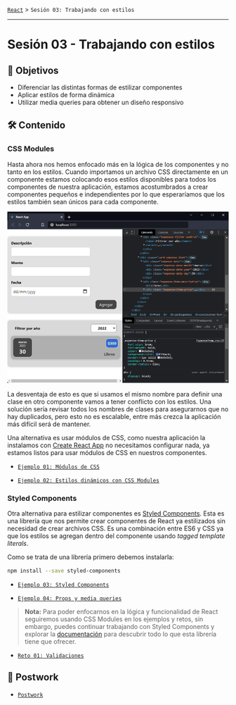 [`React`](../README.md) > `Sesión 03: Trabajando con estilos`

---

# Sesión 03 - Trabajando con estilos

## 🎯 Objetivos

- Diferenciar las distintas formas de estilizar componentes
- Aplicar estilos de forma dinámica
- Utilizar media queries para obtener un diseño responsivo

## 🛠 Contenido

### CSS Modules

Hasta ahora nos hemos enfocado más en la lógica de los componentes y no tanto en los estilos. Cuando importamos un archivo CSS directamente en un componente estamos colocando esos estilos disponibles para todos los componentes de nuestra aplicación, estamos acostumbrados a crear componentes pequeños e independientes por lo que esperaríamos que los estilos también sean únicos para cada componente.

![Inspect Styles](./assets/inspect-styles.png)

La desventaja de esto es que si usamos el mismo nombre para definir una clase en otro componente vamos a tener conflicto con los estilos. Una solución sería revisar todos los nombres de clases para asegurarnos que no hay duplicados, pero esto no es escalable, entre más crezca la aplicación más difícil será de mantener.

Una alternativa es usar módulos de CSS, como nuestra aplicación la instalamos con [Create React App](https://create-react-app.dev/docs/adding-a-css-modules-stylesheet) no necesitamos configurar nada, ya estamos listos para usar módulos de CSS en nuestros componentes.

- [`Ejemplo 01: Módulos de CSS`](./Ejemplo-01/Readme.md)

- [`Ejemplo 02: Estilos dinámicos con CSS Modules`](./Ejemplo-02/Readme.md)

### Styled Components

Otra alternativa para estilizar componentes es [Styled Components](https://styled-components.com/). Esta es una librería que nos permite crear componentes de React ya estilizados sin necesidad de crear archivos CSS. Es una combinación entre ES6 y CSS ya que los estilos se agregan dentro del componente usando _tagged template literals_.

Como se trata de una librería primero debemos instalarla:

```bash
npm install --save styled-components
```

- [`Ejemplo 03: Styled Components`](./Ejemplo-03/Readme.md)

- [`Ejemplo 04: Props y media queries`](./Ejemplo-04/Readme.md)

> **Nota:** Para poder enfocarnos en la lógica y funcionalidad de React seguiremos usando CSS Modules en los ejemplos y retos, sin embargo, puedes continuar trabajando con Styled Components y explorar la [documentación](https://styled-components.com/docs) para descubrir todo lo que esta librería tiene que ofrecer.

- [`Reto 01: Validaciones`](./Reto-01/Readme.md)

## 📝 Postwork

- [`Postwork`](./Postwork/Readme.md)
